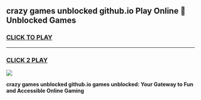 
## crazy games unblocked github.io Play Online 👋 Unblocked Games
<h3>
<a href="https://premium.freeplayer.one?title=crazy_games_unblocked_github.io&ref=19F">CLICK TO PLAY</a></h3>
<hr>

<h3>
<a href="https://premium.freeplayer.one?title=crazy_games_unblocked_github.io&ref=19F">CLICK 2 PLAY</a>
  
</h3>

<a href="https://premium.freeplayer.one?title=crazy_games_unblocked_github.io&ref=19F"><img src="https://clearcache.store/games.png"></a>


**crazy games unblocked github.io games unblocked: Your Gateway to Fun and Accessible Online Gaming**
